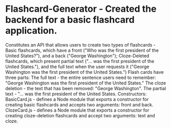 # Flashcard-Generator - Created the backend for a basic flashcard application.
Constitutes an API that allows users to create two types of flashcards - Basic flashcards, which have a front ("Who was the first president of the United States?"), and a back ("George Washington"); Cloze-Deleted flashcards, which present partial text ("... was the first president of the United States."), and the full text when the user requests it ("George Washington was the first president of the United States.")
Flash cards have three parts: The full text - the entire sentence users need to remember: "George Washington was the first president of the United States." The cloze deletion - the text that has been removed: "George Washington". The partial text - "... was the first president of the United States.
Constructors:
BasicCard.js - defines a Node module that exports a constructor for creating basic flashcards and accepts two arguments: front and back.
ClozeCard.js - defines a Node module that exports a constructor for creating cloze-deletion flashcards and accept two arguments: text and cloze.
